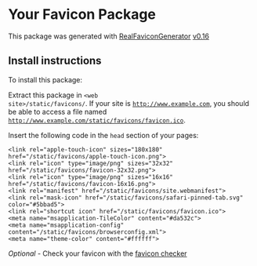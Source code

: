 # Your Favicon Package

This package was generated with [RealFaviconGenerator](https://realfavicongenerator.net/) [v0.16](https://realfavicongenerator.net/change_log#v0.16)

## Install instructions

To install this package:

Extract this package in <code>&lt;web site&gt;/static/favicons/</code>. If your site is <code>http://www.example.com</code>, you should be able to access a file named <code>http://www.example.com/static/favicons/favicon.ico</code>.

Insert the following code in the `head` section of your pages:

    <link rel="apple-touch-icon" sizes="180x180" href="/static/favicons/apple-touch-icon.png">
    <link rel="icon" type="image/png" sizes="32x32" href="/static/favicons/favicon-32x32.png">
    <link rel="icon" type="image/png" sizes="16x16" href="/static/favicons/favicon-16x16.png">
    <link rel="manifest" href="/static/favicons/site.webmanifest">
    <link rel="mask-icon" href="/static/favicons/safari-pinned-tab.svg" color="#5bbad5">
    <link rel="shortcut icon" href="/static/favicons/favicon.ico">
    <meta name="msapplication-TileColor" content="#da532c">
    <meta name="msapplication-config" content="/static/favicons/browserconfig.xml">
    <meta name="theme-color" content="#ffffff">

*Optional* - Check your favicon with the [favicon checker](https://realfavicongenerator.net/favicon_checker)